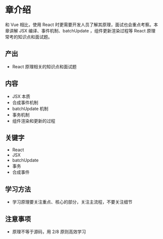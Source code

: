 # 章介绍

和 Vue 相比，使用 React 时更需要开发人员了解其原理，面试也会重点考察。本章讲解 JSX 编译、事件机制、batchUpdate ，组件更新渲染过程等 React 原理常考的知识点和面试题。

## 产出

- React 原理相关的知识点和面试题

## 内容

- JSX 本质
- 合成事件机制
- batchUpdate 机制
- 事务机制
- 组件渲染和更新的过程

## 关键字

- React
- JSX
- batchUpdate
- 事务
- 合成事件

## 学习方法

- 学习原理要关注重点、核心的部分，关注主流程，不要关注细节

## 注意事项

- 原理不等于源码，用 2/8 原则高效学习

